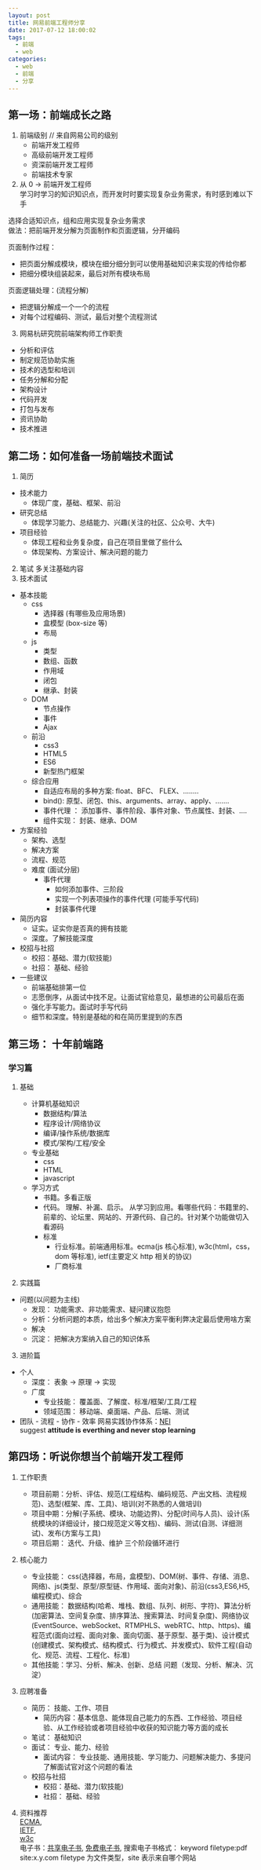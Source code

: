 ```yaml
---
layout: post
title: 网易前端工程师分享
date: 2017-07-12 18:00:02
tags:
  - 前端
  - web
categories:
  - web
  - 前端
  - 分享
---
```


## 第一场：前端成长之路

1. 前端级别 // 来自网易公司的级别
   - 前端开发工程师
   - 高级前端开发工程师
   - 资深前端开发工程师
   - 前端技术专家
2. 从 0 -> 前端开发工程师  
学习时学习的知识知识点，而开发时时要实现复杂业务需求，有时感到难以下手
<!-- more -->

选择合适知识点，组和应用实现复杂业务需求  
做法：把前端开发分解为页面制作和页面逻辑，分开编码

页面制作过程：

- 把页面分解成模块，模块在细分细分到可以使用基础知识来实现的传给你都
- 把细分模块组装起来，最后对所有模块布局

页面逻辑处理：(流程分解)

- 把逻辑分解成一个一个的流程
- 对每个过程编码、测试，最后对整个流程测试

3. 网易杭研究院前端架构师工作职责

- 分析和评估
- 制定规范协助实施
- 技术的选型和培训
- 任务分解和分配
- 架构设计
- 代码开发
- 打包与发布
- 资讯协助
- 技术推进

## 第二场：如何准备一场前端技术面试

1. 简历

- 技术能力
  - 体现广度，基础、框架、前沿
- 研究总结
  - 体现学习能力、总结能力、兴趣(关注的社区、公众号、大牛)
- 项目经验
  - 体现工程和业务复杂度，自己在项目里做了些什么
  - 体现架构、方案设计、解决问题的能力

2. 笔试
   多关注基础内容
3. 技术面试

- 基本技能
  - css
    - 选择器 (有哪些及应用场景)
    - 盒模型 (box-size 等)
    - 布局
  - js
    - 类型
    - 数组、函数
    - 作用域
    - 闭包
    - 继承、封装
  - DOM
    - 节点操作
    - 事件
    - Ajax
  - 前沿
    - css3
    - HTML5
    - ES6
    - 新型热门框架
  - 综合应用
    - 自适应布局的多种方案: float、BFC、 FLEX、........
    - bind(): 原型、闭包、this、arguments、array、apply、.......
    - 事件代理 ： 添加事件、事件阶段、事件对象、节点属性、封装、....
    - 组件实现： 封装、继承、DOM
- 方案经验
  - 架构、选型
  - 解决方案
  - 流程、规范
  - 难度 (面试分层)
    - 事件代理
      - 如何添加事件、三阶段
      - 实现一个列表项操作的事件代理 (可能手写代码)
      - 封装事件代理
- 简历内容
  - 证实。证实你是否真的拥有技能
  - 深度。了解技能深度
- 校招与社招
  - 校招：基础、潜力(软技能)
  - 社招： 基础、经验
- 一些建议
  - 前端基础排第一位
  - 志愿倒序，从面试中找不足。让面试官给意见，最想进的公司最后在面
  - 强化手写能力。面试时手写代码
  - 细节和深度。特别是基础的和在简历里提到的东西

## 第三场： 十年前端路

### 学习篇

1. 基础

   - 计算机基础知识
     - 数据结构/算法
     - 程序设计/网络协议
     - 编译/操作系统/数据库
     - 模式/架构/工程/安全
   - 专业基础
     - css
     - HTML
     - javascript
   - 学习方式
     - 书籍。多看正版
     - 代码。 理解、补漏、启示。 从学习到应用。看哪些代码：书籍里的、前辈的、论坛里、网站的、开源代码、自己的。针对某个功能做切入看源码
     - 标准
       - 行业标准。前端通用标准。ecma(js 核心标准), w3c(html，css，dom 等标准), ietf(主要定义 http 相关的协议)
       - 厂商标准

2. 实践篇

- 问题(以问题为主线)
  - 发现： 功能需求、非功能需求、疑问建议抱怨
  - 分析：分析问题的本质，给出多个解决方案平衡利弊决定最后使用啥方案
  - 解决
  - 沉淀： 把解决方案纳入自己的知识体系

3. 进阶篇

- 个人
  - 深度： 表象 -> 原理 -> 实现
  - 广度
    - 专业技能： 覆盖面、了解度、标准/框架/工具/工程
    - 领域范围： 移动端、桌面端、产品、后端、测试
- 团队 - 流程 - 协作 - 效率
  网易实践协作体系：[NEI](https://nei.netease.com)  
  suggest **attitude is everthing and never stop learning**

## 第四场：听说你想当个前端开发工程师

1. 工作职责

   - 项目前期：分析、评估、规范(工程结构、编码规范、产出文档、流程规范)、选型(框架、库、工具)、培训(对不熟悉的人做培训)
   - 项目中期：分解(子系统、模块、功能边界)、分配(时间与人员)、设计(系统模块的详细设计，接口规范定义等文档)、编码、测试(自测、详细测试)、发布(方案与工具)
   - 项目后期： 迭代、升级、维护 三个阶段循环进行

2. 核心能力

   - 专业技能： css(选择器，布局，盒模型)、DOM(树、事件、存储、消息、网络)、js(类型、原型/原型链、作用域、面向对象)、前沿(css3,ES6,H5,编程模式)、综合
   - 通用技能： 数据结构(哈希、堆栈、数组、队列、树形、字符)、算法分析(加密算法、空间复杂度、排序算法、搜索算法、时间复杂度)、网络协议(EventSource、webSocket、RTMPHLS、webRTC、http、https)、编程范式(面向过程、面向对象、面向切面、基于原型、基于类)、设计模式(创建模式、架构模式、结构模式、行为模式、并发模式)、软件工程(自动化、规范、流程、工程化、标准)
   - 其他技能：学习、分析、解决、创新、总结
     问题（发现、分析、解决、沉淀）

3. 应聘准备

   - 简历： 技能、工作、项目
     - 简历内容：基本信息、能体现自己能力的东西、工作经验、项目经验、从工作经验或者项目经验中收获的知识能力等方面的成长
   - 笔试： 基础知识
   - 面试： 专业、能力、经验
     - 面试内容： 专业技能、通用技能、学习能力、问题解决能力、多提问了解面试官对这个问题的看法
   - 校招与社招
     - 校招：基础、潜力(软技能)
     - 社招： 基础、经验

4. 资料推荐  
   [ECMA](http://www.ecmascript.org),  
   [IETF](http://ietf.org),  
   [w3c](https://www.w3.org)  
   电子书：[共享电子书](https;//github.com/genify/ebook), [免费电子书](http://it-ebooks.info), 搜索电子书格式： keyword filetype:pdf site:x.y.com filetype 为文件类型，site 表示来自哪个网站
